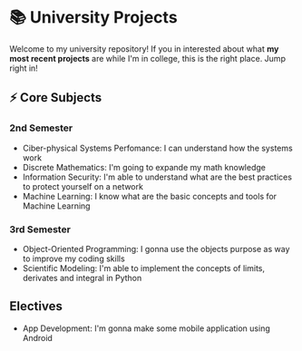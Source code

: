 # 📚 University Projects
Welcome to my university repository! If you in interested about what **my most recent projects** are while I'm in college, this is the right place. Jump right in!

## ⚡ Core Subjects

### 2nd Semester
- Ciber-physical Systems Perfomance: I can understand how the systems work
- Discrete Mathematics: I'm going to expande my math knowledge
- Information Security: I'm able to understand what are the best practices to protect yourself on a network
- Machine Learning: I know what are the basic concepts and tools for Machine Learning

### 3rd Semester
- Object-Oriented Programming: I gonna use the objects purpose as way to improve my coding skills
- Scientific Modeling: I'm able to implement the concepts of limits, derivates and integral in Python
  
## Electives
- App Development: I'm gonna make some mobile application using Android
